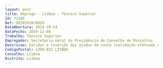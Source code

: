 ```yaml
--- 
layout: post
title: Emprego - Lisboa - Técnico Superior
Id: 71185
Ref: OE201910/0829
DataAbertura: 2019-10-24
DataFecho: 2019-11-08
Trabalho: Técnico Superior
Empregador: Secretaria-Geral da Presidência de Conselho de Ministros
Descricao: Validar a inserção das ajudas de custo (validação efetuada com recurso ao Mapa Abonos e Descontos) ii. Validar da classificação económica iii. Validar dos Fundos afetos a despesa no âmbito das deslocações e estadas (validação efetuada com recurso ao Mapa Suporte à Despesa) iv. Detetar desconformidades no processamento de remunerações.Verificar através dos Mapas de Suporte à Despesa a) Fundos associados aos pagamentosb) Classificações económicas associadas à cada despesa
CodigoPostal: 1399-022 LISBOA
Concelho: Lisboa
Distrito: Lisboa
--- 
```

